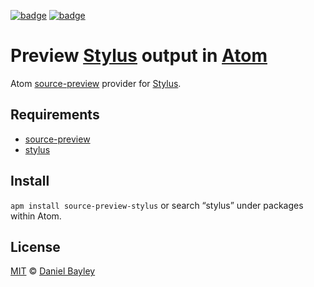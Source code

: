 [![badge][apm]][package]
[![badge][chat]][#slack]

Preview [Stylus] output in [Atom]
=================================
Atom [source-preview] provider for [Stylus].

Requirements
------------
* [source-preview]
* [stylus][language-stylus]

Install
-------
`apm install source-preview-stylus` or search “stylus” under packages within Atom.

License
-------
[MIT] © [Daniel Bayley]

[MIT]:              LICENSE.md
[Daniel Bayley]:    https://github.com/danielbayley
[atom]:             https://atom.io
[apm]:              https://img.shields.io/apm/v/source-preview-stylus.svg?style=flat-square
[package]:          https://atom.io/packages/source-preview-stylus
[chat]:             https://img.shields.io/badge/chat-atom.io%20slack-ff69b4.svg?style=flat-square
[#slack]:           https://atom-slack.herokuapp.com

[source-preview]:   https://atom.io/packages/source-preview
[stylus]:           http://stylus-lang.com
[language-stylus]:  https://atom.io/packages/stylus
